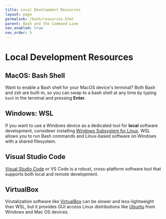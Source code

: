 ```yaml
---
title: Local Development Resources
layout: page
permalink: /bash/resources.html
parent: Bash and the Command Line
nav_enabled: true
nav_order: 5
---
```


# Local Development Resources

## MacOS: Bash Shell
Want to enable a Bash shell for your MacOS device's terminal? Both Bash and zsh are built-in, so you can swap to a bash shell at any time by typing `bash` in the terminal and pressing **Enter**.

## Windows: WSL
If you want to use a Windows device as a dedicated tool for **local** software development, considewr installing [Windows Subsystem for Linux](https://learn.microsoft.com/en-us/windows/wsl/install). WSL allows you to run Bash commands and Linux-based software on Windows with a shared filesystem. 

## Visual Studio Code
[Visual Studio Code](https://code.visualstudio.com/) or VS Code is a robust, cross-platform software tool that supports both local and remote development.

## VirtualBox
Virutalization software like [VirtualBox](https://www.virtualbox.org/wiki/Downloads) can be slower and less-lightweight than WSL, but it provides GUI access Linux distributions like [Ubuntu](https://ubuntu.com/download/desktop) from Windows and Mac OS devices.



